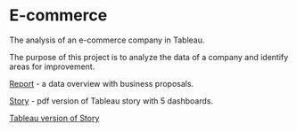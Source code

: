# E-commerce
The analysis of an e-commerce company in Tableau.

The purpose of this project is to analyze the data of a company and identify areas for improvement.

[Report](https://github.com/yaxenia/E-commerce/blob/main/Report.pdf) - a data overview with business proposals.

[Story](https://github.com/yaxenia/E-commerce/blob/main/Coursework.pdf) - pdf version of Tableau story with 5 dashboards.

[Tableau version of Story](https://github.com/yaxenia/E-commerce/blob/main/Coursework.twb)
